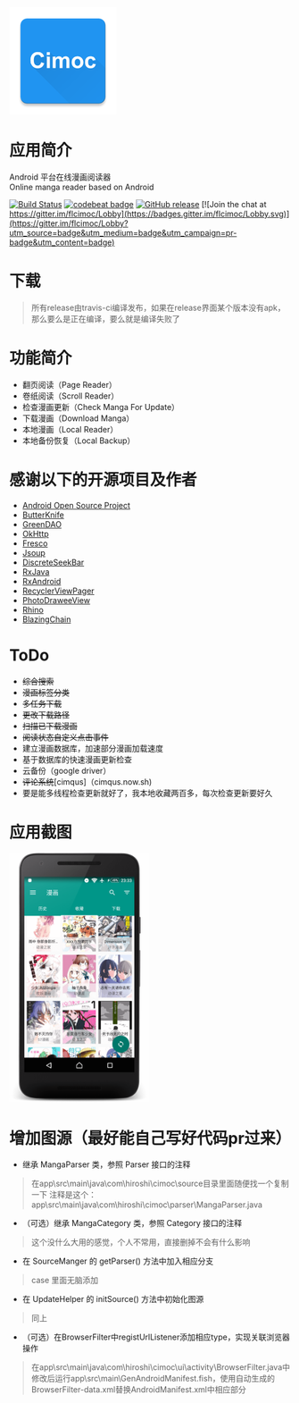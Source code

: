<img src="./screenshot/icon.png">

# 应用简介
Android 平台在线漫画阅读器  
Online manga reader based on Android

[![Build Status](https://travis-ci.org/feilongfl/Cimoc.svg?branch=release-tci)](https://travis-ci.org/feilongfl/Cimoc)
[![codebeat badge](https://codebeat.co/badges/a22ca260-494d-4be8-9e3d-fc9c8f7d0f73)](https://codebeat.co/projects/github-com-feilongfl-cimoc-release-tci)
[![GitHub release](https://img.shields.io/github/release/feilongfl/Cimoc.svg)](https://github.com/feilongfl/Cimoc)
[![Join the chat at https://gitter.im/flcimoc/Lobby](https://badges.gitter.im/flcimoc/Lobby.svg)](https://gitter.im/flcimoc/Lobby?utm_source=badge&utm_medium=badge&utm_campaign=pr-badge&utm_content=badge)

# 下载
> 所有release由travis-ci编译发布，如果在release界面某个版本没有apk，那么要么是正在编译，要么就是编译失败了

# 功能简介
- 翻页阅读（Page Reader）
- 卷纸阅读（Scroll Reader）
- 检查漫画更新（Check Manga For Update）
- 下载漫画（Download Manga）
- 本地漫画（Local Reader）
- 本地备份恢复（Local Backup）

# 感谢以下的开源项目及作者
- [Android Open Source Project](http://source.android.com/)
- [ButterKnife](https://github.com/JakeWharton/butterknife)
- [GreenDAO](https://github.com/greenrobot/greenDAO)
- [OkHttp](https://github.com/square/okhttp)
- [Fresco](https://github.com/facebook/fresco)
- [Jsoup](https://github.com/jhy/jsoup)
- [DiscreteSeekBar](https://github.com/AnderWeb/discreteSeekBar)
- [RxJava](https://github.com/ReactiveX/RxJava)
- [RxAndroid](https://github.com/ReactiveX/RxAndroid)
- [RecyclerViewPager](https://github.com/lsjwzh/RecyclerViewPager)
- [PhotoDraweeView](https://github.com/ongakuer/PhotoDraweeView)
- [Rhino](https://github.com/mozilla/rhino)
- [BlazingChain](https://github.com/tommyettinger/BlazingChain)

# ToDo
- ~~综合搜索~~
- ~~漫画标签分类~~
- ~~多任务下载~~
- ~~更改下载路径~~
- ~~扫描已下载漫画~~
- ~~阅读状态自定义点击事件~~
- 建立漫画数据库，加速部分漫画加载速度
- 基于数据库的快速漫画更新检查
- 云备份（google driver）
- ~~评论系统~~[cimqus]（cimqus.now.sh)
- 要是能多线程检查更新就好了，我本地收藏两百多，每次检查更新要好久


# 应用截图
<img src="./screenshot/01.png" width="250">

# 增加图源（最好能自己写好代码pr过来）
- 继承 MangaParser 类，参照 Parser 接口的注释
> 在app\src\main\java\com\hiroshi\cimoc\source目录里面随便找一个复制一下
> 注释是这个：app\src\main\java\com\hiroshi\cimoc\parser\MangaParser.java
- （可选）继承 MangaCategory 类，参照 Category 接口的注释
> 这个没什么大用的感觉，个人不常用，直接删掉不会有什么影响
- 在 SourceManger 的 getParser() 方法中加入相应分支
> case 里面无脑添加
- 在 UpdateHelper 的 initSource() 方法中初始化图源
> 同上
- （可选）在BrowserFilter中registUrlListener添加相应type，实现关联浏览器操作
> 在app\src\main\java\com\hiroshi\cimoc\ui\activity\BrowserFilter.java中
> 修改后运行app\src\main\GenAndroidManifest.fish，使用自动生成的BrowserFilter-data.xml替换AndroidManifest.xml中相应部分
